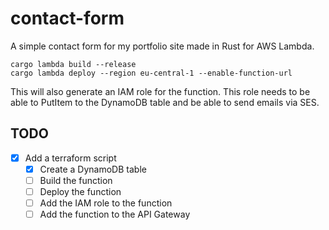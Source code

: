 # contact-form

A simple contact form for my portfolio site made in Rust for AWS Lambda.

```
cargo lambda build --release
cargo lambda deploy --region eu-central-1 --enable-function-url 
```

This will also generate an IAM role for the function. This role needs to be able to PutItem to the DynamoDB table and be able to send emails via SES.

## TODO
- [x] Add a terraform script
  - [x] Create a DynamoDB table
  - [ ] Build the function
  - [ ] Deploy the function
  - [ ] Add the IAM role to the function
  - [ ] Add the function to the API Gateway